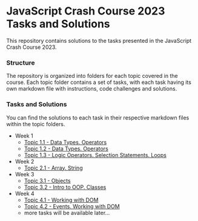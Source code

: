 # JavaScript Crash Course 2023 Tasks and Solutions

This repository contains solutions to the tasks presented in the JavaScript Crash Course 2023.

### Structure

The repository is organized into folders for each topic covered in the course. Each topic folder contains a set of tasks, with each task having its own markdown file with instructions, code challenges and solutions.

### Tasks and Solutions
You can find the solutions to each task in their respective markdown files within the topic folders.

* Week 1
    - [Topic 1.1 - Data Types. Operators](week1/topic1/task1.md)
    - [Topic 1.2 - Data Types. Operators](week1/topic2/task2.md)
    - [Topic 1.3 - Logic Operators. Selection Statements. Loops](week1/topic3/task3.md)
* Week 2
    - [Topic 2.1 - Array. String](week2/topic1/task1.md)
* Week 3
    - [Topic 3.1 - Objects](week3/topic1/task1.md)
    - [Topic 3.2 - Intro to OOP. Classes](week3/topic2/task2.md)
* Week 4
    - [Topic 4.1 - Working with DOM](week4/topic1/task1.md)
    - [Topic 4.2 - Events. Working with DOM](week4/topic2/task.md)
    - more tasks will be available later...